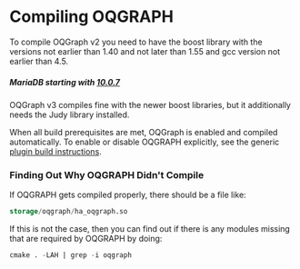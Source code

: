 # Compiling OQGRAPH

To compile OQGraph v2 you need to have the boost library with the versions not earlier than 1.40 and not later than 1.55 and gcc version not earlier than 4.5.

##### MariaDB starting with [10.0.7](/kb/en/mariadb-1007-release-notes/)

OQGraph v3 compiles fine with the newer boost libraries, but it additionally needs the Judy library installed.

When all build prerequisites are met, OQGraph is enabled and compiled automatically. To enable or disable OQGRAPH explicitly, see the generic [plugin build instructions](/kb/en/specifying-what-plugins-to-build/).

### Finding Out Why OQGRAPH Didn't Compile

If OQGRAPH gets compiled properly, there should be a file like:

```sql
storage/oqgraph/ha_oqgraph.so
```

If this is not the case, then you can find out if there is any modules missing that are required by OQGRAPH by doing:

```sql
cmake . -LAH | grep -i oqgraph
```